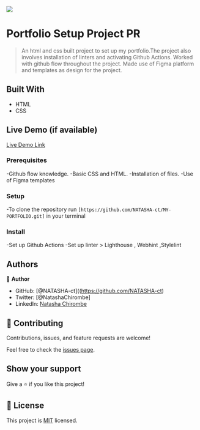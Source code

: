 ![](https://img.shields.io/badge/Microverse-blueviolet)

# Portfolio Setup Project PR

> An  html and css built project to set up my portfolio.The project also involves installation of linters and activating Github Actions.
> Worked with github flow throughout the project.
> Made use of Figma platform and templates as design for the project.


## Built With

- HTML
- CSS

## Live Demo (if available)

[Live Demo Link](https://livedemo.com)


### Prerequisites
-Github flow knowledge.
-Basic CSS and HTML.
-Installation of files.
-Use of Figma templates

### Setup
-To clone the repository run `[https://github.com/NATASHA-ct/MY-PORTFOLIO.git]` in your terminal

### Install
-Set up Github Actions
-Set up linter > Lighthouse , Webhint ,Stylelint


## Authors

👤 **Author**

- GitHub: [@NATASHA-ct]((https://github.com/NATASHA-ct)
- Twitter: [@NatashaChirombe]
- LinkedIn: [Natasha Chirombe](linkedin.com/in/natasha-chirombe-1531aa17b)

## 🤝 Contributing

Contributions, issues, and feature requests are welcome!

Feel free to check the [issues page](../../issues/).

## Show your support

Give a ⭐️ if you like this project!

## 📝 License

This project is [MIT](./MIT.md) licensed.
